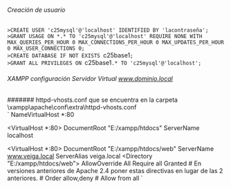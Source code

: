 ###### Creación de usuario
`>CREATE USER 'c25mysql'@'localhost' IDENTIFIED BY 'lacontraseña';`  
`>GRANT USAGE ON *.* TO 'c25mysql'@'localhost' REQUIRE NONE WITH MAX_QUERIES_PER_HOUR 0 MAX_CONNECTIONS_PER_HOUR 0 MAX_UPDATES_PER_HOUR 0 MAX_USER_CONNECTIONS 0;`  
`>CREATE DATABASE IF NOT EXISTS `c25base1`;`  
`>GRANT ALL PRIVILEGES ON `c25base1`.* TO 'c25mysql'@'localhost';`  

<!---
your comment goes here
and here
-->

###### XAMPP configuración Servidor Virtual www.dominio.local

####### httpd-vhosts.conf que se encuentra en la carpeta \xampp\apache\conf\extra\httpd-vhosts.conf  
`
NameVirtualHost *:80

<VirtualHost *:80>
	DocumentRoot "E:/xampp/htdocs"
	ServerName localhost
</VirtualHost>

<VirtualHost *:80>
    DocumentRoot "E:/xampp/htdocs/web"
    ServerName www.veiga.local
    ServerAlias veiga.local
    <Directory "E:/xampp/htdocs/web">
        AllowOverride All
        Require all Granted
        # En versiones anteriores de Apache 2.4 poner estas directivas en lugar de las 2 anteriores.
        # Order allow,deny
        # Allow from all
    </Directory>
</VirtualHost>
`
